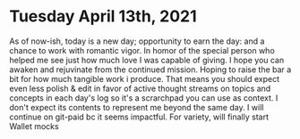 # Tuesday April 13th, 2021

As of now-ish, today is a new day; opportunity to earn the day: and a chance to work with romantic vigor. In homor of the special person who helped me see just how much love I was capable of giving. I hope you can awaken and rejuvinate from the continued mission. Hoping to raise the bar a bit for how much tangible work i produce. That means you should expect even less polish & edit in favor of active thought streams on topics and concepts in each day's log so it's a scrarchpad you can use as context. I don't expect its contents to represent me beyond the same day. I will continue on git-paid bc it seems impactful. For variety, will finally start Wallet mocks
